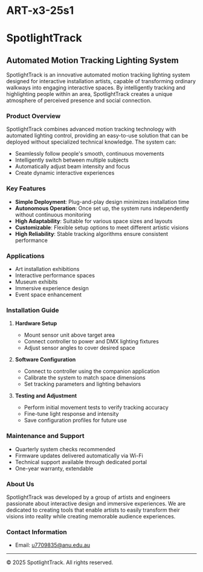 # ART-x3-25s1
# SpotlightTrack

## Automated Motion Tracking Lighting System

SpotlightTrack is an innovative automated motion tracking lighting system designed for interactive installation artists, capable of transforming ordinary walkways into engaging interactive spaces. By intelligently tracking and highlighting people within an area, SpotlightTrack creates a unique atmosphere of perceived presence and social connection.

### Product Overview

SpotlightTrack combines advanced motion tracking technology with automated lighting control, providing an easy-to-use solution that can be deployed without specialized technical knowledge. The system can:

- Seamlessly follow people's smooth, continuous movements
- Intelligently switch between multiple subjects
- Automatically adjust beam intensity and focus
- Create dynamic interactive experiences

### Key Features

- **Simple Deployment**: Plug-and-play design minimizes installation time
- **Autonomous Operation**: Once set up, the system runs independently without continuous monitoring
- **High Adaptability**: Suitable for various space sizes and layouts
- **Customizable**: Flexible setup options to meet different artistic visions
- **High Reliability**: Stable tracking algorithms ensure consistent performance


### Applications

- Art installation exhibitions
- Interactive performance spaces
- Museum exhibits
- Immersive experience design
- Event space enhancement

### Installation Guide

1. **Hardware Setup**
   - Mount sensor unit above target area
   - Connect controller to power and DMX lighting fixtures
   - Adjust sensor angles to cover desired space

2. **Software Configuration**
   - Connect to controller using the companion application
   - Calibrate the system to match space dimensions
   - Set tracking parameters and lighting behaviors

3. **Testing and Adjustment**
   - Perform initial movement tests to verify tracking accuracy
   - Fine-tune light response and intensity
   - Save configuration profiles for future use

### Maintenance and Support

- Quarterly system checks recommended
- Firmware updates delivered automatically via Wi-Fi
- Technical support available through dedicated portal
- One-year warranty, extendable

### About Us

SpotlightTrack was developed by a group of artists and engineers passionate about interactive design and immersive experiences. We are dedicated to creating tools that enable artists to easily transform their visions into reality while creating memorable audience experiences.

### Contact Information

- Email: u7709835@anu.edu.au

---

© 2025 SpotlightTrack. All rights reserved.
